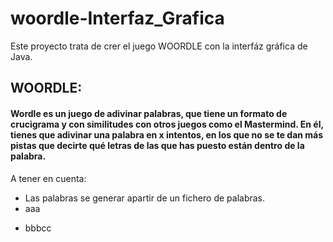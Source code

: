 # woordle-Interfaz_Grafica
 Este proyecto trata de crer el juego WOORDLE con la interfáz gráfica de Java.
## WOORDLE:
#### Wordle es un juego de adivinar palabras, que tiene un formato de crucigrama y con similitudes con otros juegos como el Mastermind. En él, tienes que adivinar una palabra en x intentos, en los que no se te dan más pistas que decirte qué letras de las que has puesto están dentro de la palabra.
A tener en cuenta:
  + Las palabras se generar apartir de un fichero de palabras.
  + aaa
  * bbbcc
  
